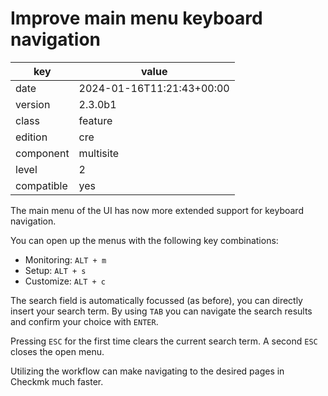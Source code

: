 [//]: # (werk v2)
# Improve main menu keyboard navigation

key        | value
---------- | ---
date       | 2024-01-16T11:21:43+00:00
version    | 2.3.0b1
class      | feature
edition    | cre
component  | multisite
level      | 2
compatible | yes

The main menu of the UI has now more extended support for keyboard navigation.

You can open up the menus with the following key combinations:

* Monitoring: `ALT + m`
* Setup: `ALT + s`
* Customize: `ALT + c`

The search field is automatically focussed (as before), you can directly insert
your search term. By using `TAB` you can navigate the search results and confirm
your choice with `ENTER`.

Pressing `ESC` for the first time clears the current search term. A second `ESC`
closes the open menu.

Utilizing the workflow can make navigating to the desired pages in Checkmk much
faster.
